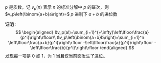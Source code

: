 $p$ 是质数，记 $v_p(n)$ 表示 $n$ 的标准分解中 $p$ 的幂次，则 $v_p\left(\binom{a+b}a\right)=$ $p$ 进制下
$a+b$ 的进位数

**证明**：
$$
\begin{aligned}
&v_p(a!)=\sum_{i=1}^{+\infty}\left\lfloor\frac{a}{p^i}\right\rfloor\\
&v_p\left(\binom{a+b}b\right)=\sum_{i=1}^n
\left\lfloor\frac{a+b}{p^i}\right\rfloor
-\left\lfloor\frac{a}{p^i}\right\rfloor
-\left\lfloor\frac{b}{p^i}\right\rfloor
\end{aligned}
$$
发现每一项是 $0$ 或 $1$，为 $1$ 当且仅当前面发生了进位。
